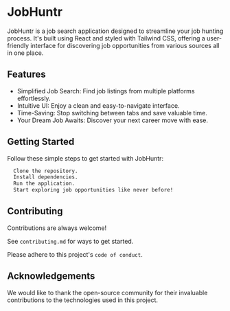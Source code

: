 
# JobHuntr

JobHuntr is a job search application designed to streamline your job hunting process. It's built using React and styled with Tailwind CSS, offering a user-friendly interface for discovering job opportunities from various sources all in one place.




## Features

- Simplified Job Search: Find job listings from multiple platforms effortlessly.
- Intuitive UI: Enjoy a clean and easy-to-navigate interface.
- Time-Saving: Stop switching between tabs and save valuable time.
- Your Dream Job Awaits: Discover your next career move with ease.


## Getting Started

Follow these simple steps to get started with JobHuntr:

```bash
  Clone the repository.
  Install dependencies.
  Run the application.
  Start exploring job opportunities like never before!
```
    
## Contributing

Contributions are always welcome!

See `contributing.md` for ways to get started.

Please adhere to this project's `code of conduct`.


## Acknowledgements

We would like to thank the open-source community for their invaluable contributions to the technologies used in this project.


